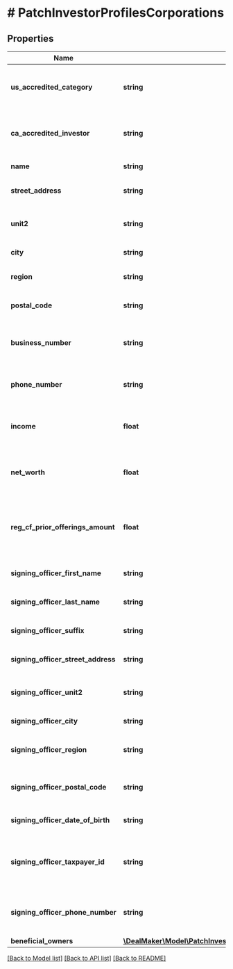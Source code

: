 # # PatchInvestorProfilesCorporations

## Properties

Name | Type | Description | Notes
------------ | ------------- | ------------- | -------------
**us_accredited_category** | **string** | The United States accredited investor information. | [optional]
**ca_accredited_investor** | **string** | The Canadian accredited investor information. | [optional]
**name** | **string** | Corporation name. | [optional]
**street_address** | **string** | Corporation street address. | [optional]
**unit2** | **string** | Corporation street address line 2. | [optional]
**city** | **string** | Corporation city. | [optional]
**region** | **string** | Corporation region or state. | [optional]
**postal_code** | **string** | Corporation postal code or zipcode. | [optional]
**business_number** | **string** | The business number of the investor profile. | [optional]
**phone_number** | **string** | The phone number of the investor profile. | [optional]
**income** | **float** | The income of the individual investor profile | [optional]
**net_worth** | **float** | The net worth of the individual investor profile | [optional]
**reg_cf_prior_offerings_amount** | **float** | The prior offering amount of the individual investor profile | [optional]
**signing_officer_first_name** | **string** | Signing officer first name. | [optional]
**signing_officer_last_name** | **string** | Signing officer last name. | [optional]
**signing_officer_suffix** | **string** | Signing officer suffix. | [optional]
**signing_officer_street_address** | **string** | Signing officer street address. | [optional]
**signing_officer_unit2** | **string** | Signing officer street address line 2. | [optional]
**signing_officer_city** | **string** | Signing officer city. | [optional]
**signing_officer_region** | **string** | Signing officer region or state. | [optional]
**signing_officer_postal_code** | **string** | Signing officer postal code or zipcode. | [optional]
**signing_officer_date_of_birth** | **string** | Signing officer date of birth. | [optional]
**signing_officer_taxpayer_id** | **string** | The taxpayer identification number of the investor profile. | [optional]
**signing_officer_phone_number** | **string** | The phone number of the signing officer (required). | [optional]
**beneficial_owners** | [**\DealMaker\Model\PatchInvestorProfilesCorporationsBeneficialOwnersInner[]**](PatchInvestorProfilesCorporationsBeneficialOwnersInner.md) |  | [optional]

[[Back to Model list]](../../README.md#models) [[Back to API list]](../../README.md#endpoints) [[Back to README]](../../README.md)
